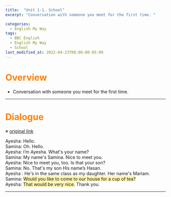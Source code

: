 ```yaml
---
title:  "Unit 1-1. School"
excerpt: "Conversation with someone you meet for the first time. "

categories:
  - English My Way
tags:
  - BBC English
  - English My Way
  - School
last_modified_at: 2022-04-23T08:06:00-05:00
---
```

<!--
%% color
%% 주황색 : <span style="color:#FF8000"></span>
%% 파란색 : <span style="color:#0000FF"></span>
%% 빨간색 : <span style="color:#FF0000"></span>
%% 초록색 : <span style="color:#00FF00"></span>
%% 보라색 : <span style="color:#9A2EFE"></span>

%% 노란 형광펜 : <span style='background-color:#fff5b1'> </span>

%% URL : [title](link)
-->

# <span style="color:#FF8000">Overview</span>
- Conversation with someone you meet for the first time.  
  
----

# <span style="color:#FF8000">Dialogue</span>
※ [original link](https://www.bbc.co.uk/learningenglish/english/course/emw/unit-1/session-1/activity-3)

Ayesha: Hello.  
Samina: Oh. Hello.  
Ayesha: I’m Ayesha. What's your name?  
Samina: My name's Samina. Nice to meet you.  
Ayesha: Nice to meet you, too. Is that your son?  
Samina: No. That's my son His name’s Hasan.  
Ayesha : He's in the same class as my daughter. Her name's Mariam.  
Samina: <span style='background-color:#fff5b1'>Would you like to come to our house for a cup of tea?</span>  
Ayesha: <span style='background-color:#fff5b1'>That would be very nice.</span> Thank you.  
  
----



